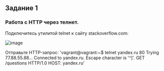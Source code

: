 ## Задание 1
### Работа c HTTP через телнет.

Подключитесь утилитой telnet к сайту stackoverflow.com:

![image](https://user-images.githubusercontent.com/126553776/230893957-e067a857-f1b8-4ac5-9f23-21ce3d346cfc.png)

Отправьте HTTP-запрос:
'vagrant@vagrant:~$ telnet yandex.ru 80
Trying 77.88.55.88...
Connected to yandex.ru.
Escape character is '^]'.
GET /questions HTTP/1.0
HOST: yandex.ru'
